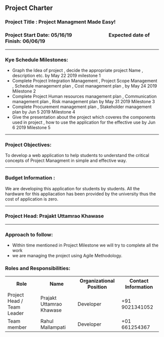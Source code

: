 
## Project Charter

### Project Title : Project Managment Made Easy!


### Project Start Date: 05/16/19 &nbsp;&nbsp;&nbsp;&nbsp;&nbsp;&nbsp;&nbsp;&nbsp;&nbsp;&nbsp;&nbsp;&nbsp;&nbsp;&nbsp;&nbsp;&nbsp;&nbsp;&nbsp;&nbsp;&nbsp;&nbsp;&nbsp;&nbsp;&nbsp;&nbsp;&nbsp;&nbsp;&nbsp;&nbsp;&nbsp;Expected date of Finish: 06/06/19

<hr>

### Kye Schedule Milestones:
* Graph the Idea of project , decide the appropriate project Name , description etc. by May 22 2019 milestone 1 
* Complete Project Integration Management , Project Scope Management , Schedule management plan , Cost management plan , by May 24 2019 Milestone 2
* Complete Project Human resources management plan , Communication management plan , Risk management plan by May 31 2019 Milestone 3
* Complete Procurement management plan , Stakeholder management plan by Jun 5 2019 Milestone 4
* Give the presentation about the project which coveres the components used in project , how to use the application for the effective use by Jun 6 2019  Milestone 5

<hr>


### Project Objectives:
To develop a web application to help students to understand the critical concepts of Project Managment in simple and effective way.

<hr>

### Budget Information :
We are developing this application for students by students. All the hardware for this appliacation has been provided by the university thus the cost of application is zero.

<hr>

### Project Head: Prajakt Uttamrao Khawase

<hr>

### Approach to follow: 

* Within time mentioned in Project Milestone we will try to complete all the work
* we are managing the project using Agile Methodology.


### Roles and Responsibilities:

<table>
  <tr>
    <th>Role</th>
    <th>Name</th>
    <th>Organizational Position</th>
    <th>Contact Information</th>
  </tr>
  <tr>
    <td>Project Head / Team Leader</td>
    <td>Prajakt Uttamrao Khawase</td>
    <td>Developer</td>
   <td>+91 9021341052</td>
  </tr>
  <tr>
    <td>Team member</td>
    <td>Rahul Mallampati</td>
    <td>Developer</td>
    <td>+01 661254367</td>
  </tr>

</table>
<br>

